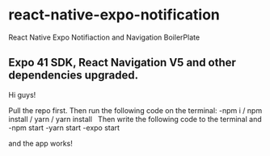 # react-native-expo-notification
React Native Expo Notifiaction and Navigation BoilerPlate

## Expo 41 SDK, React Navigation V5 and other dependencies upgraded.

Hi guys!

Pull the repo first. Then run the following code on the terminal:
-npm i / npm install / yarn / yarn install
 
Then write the following code to the terminal and
-npm start
-yarn start
-expo start

and the app works!
